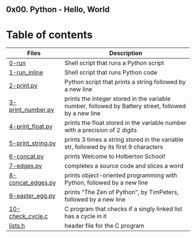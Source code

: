 ## 0x00. Python - Hello, World

# Table of contents
Files | Description
----- | -----------
[0-run](./0-run) | Shell script that runs a Python script
[1-run_inline](./1-run_inline) | Shell script that runs Python code
[2-print.py](./2-print.py) | Python script that prints a string followed by a new line
[3-print_number.py](./3-print_number.py) | prints the integer stored in the variable number, followed by Battery street, followed by a new line
[4-print_float.py](./4-print_float.py) | prints the float stored in the variable number with a precision of 2 digits
[5-print_string.py](./5-print_string.py) | prints 3 times a string stored in the variable str, followed by its first 9 characters
[6-concat.py](./6-concat.py) | prints Welcome to Holberton School!
[7-edges.py](./7-edges.py) | completes a source code and slices a word
[8-concat_edges.py](./8-concat_edges.py) | prints object-oriented programming with Python, followed by a new line
[9-easter_egg.py](./9-easter_egg.py) | prints “The Zen of Python”, by TimPeters, followed by a new line
[10-check_cycle.c](./10-check_cycle.c) | C program that checks if a singly linked list has a cycle in it
[lists.h](./lists.h) | header file for the C program
